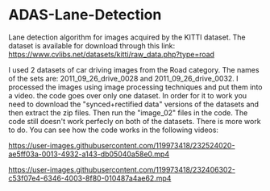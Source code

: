 # ADAS-Lane-Detection
Lane detection algorithm for images acquired by the KITTI dataset.
The dataset is available for download through this link:
https://www.cvlibs.net/datasets/kitti/raw_data.php?type=road

I used 2 datasets of car driving images from the Road category. The names of the sets are: 2011_09_26_drive_0028 and 2011_09_26_drive_0032.
I processed the images using image processing techniques and put them into a video. the code goes over only one dataset. 
In order for it to work you need to download the "synced+rectified data" versions of the datasets and then extract the zip files. Then run the "image_02" files in the code.
The code still doesn't work perfecly on both of the datasets. There is more work to do.
You can see how the code works in the following videos:





https://user-images.githubusercontent.com/119973418/232524020-ae5ff03a-0013-4932-a143-db05040a58e0.mp4





https://user-images.githubusercontent.com/119973418/232406302-c53f07e4-6346-4003-8f80-010487a4ae62.mp4

